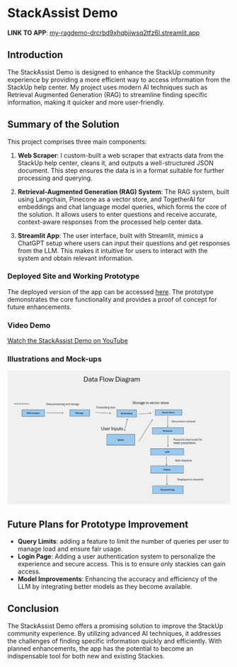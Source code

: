 
# StackAssist Demo

**LINK TO APP**: [my-ragdemo-drcrbd9xhqbjiwsq2tfz6l.streamlit.app](https://my-ragdemo-drcrbd9xhqbjiwsq2tfz6l.streamlit.app)

## Introduction

The StackAssist Demo is designed to enhance the StackUp community experience by providing a more efficient way to access information from the StackUp help center. My project uses modern AI techniques such as Retrieval Augmented Generation (RAG) to streamline finding specific information, making it quicker and more user-friendly.

## Summary of the Solution

This project comprises three main components:

1. **Web Scraper**: I custom-built a web scraper that extracts data from the StackUp help center, cleans it, and outputs a well-structured JSON document. This step ensures the data is in a format suitable for further processing and querying.

2. **Retrieval-Augmented Generation (RAG) System**: The RAG system, built using Langchain, Pinecone as a vector store, and TogetherAI for embeddings and chat language model queries, which forms the core of the solution. It allows users to enter questions and receive accurate, context-aware responses from the processed help center data.

3. **Streamlit App**: The user interface, built with Streamlit, mimics a ChatGPT setup where users can input their questions and get responses from the LLM. This makes it intuitive for users to interact with the system and obtain relevant information.

### Deployed Site and Working Prototype

The deployed version of the app can be accessed [here](https://my-ragdemo-drcrbd9xhqbjiwsq2tfz6l.streamlit.app). The prototype demonstrates the core functionality and provides a proof of concept for future enhancements.

### Video Demo

[Watch the StackAssist Demo on YouTube](https://www.youtube.com/watch?v=rVI0-B6gsvs)


### Illustrations and Mock-ups

![Illustration](extras/dataflow.png)

## Future Plans for Prototype Improvement 

- **Query Limits**: adding a feature to limit the number of queries per user to manage load and ensure fair usage.
- **Login Page**: Adding a user authentication system to personalize the experience and secure access. This is to ensure only stackies can gain access.
- **Model Improvements**: Enhancing the accuracy and efficiency of the LLM by integrating better models as they become available.

## Conclusion

The StackAssist  Demo offers a promising solution to improve the StackUp community experience. By utilizing advanced AI techniques, it addresses the challenges of finding specific information quickly and efficiently. With planned enhancements, the app has the potential to become an indispensable tool for both new and existing Stackies.
